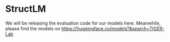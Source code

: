 # StructLM

We will be releasing the evaluation code for our models here. 
Meanwhile, please find the models on https://huggingface.co/models?&search=TIGER-Lab

